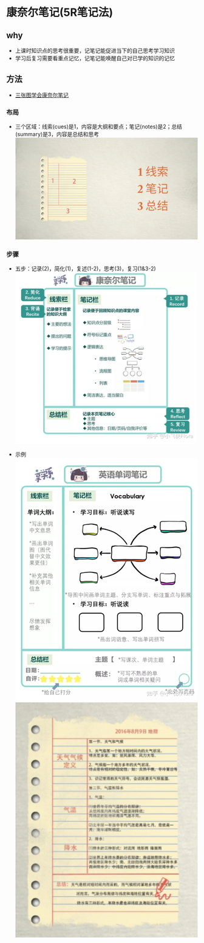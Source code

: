# 康奈尔笔记(5R笔记法)
## why
* 上课时知识点的思考很重要，记笔记能促进当下的自己思考学习知识
* 学习后复习需要看重点记忆，记笔记能唤醒自己对已学的知识的记忆

## 方法
* [三张图学会康奈尔笔记](https://zhuanlan.zhihu.com/p/373185401)

### 布局
* 三个区域：线索(cues)是1，内容是大纲和要点；笔记(notes)是2；总结(summary)是3，内容是总结和思考
![](../s/kb/cornell_note/layout.webp)

### 步骤
* 五步：记录(2)，简化(1)，复述(1-2)，思考(3)，复习(1&3-2)
![](../s/kb/cornell_note/oper.webp)

* 示例
![](../s/kb/cornell_note/d1.webp)
![](../s/kb/cornell_note/d2.jpg)